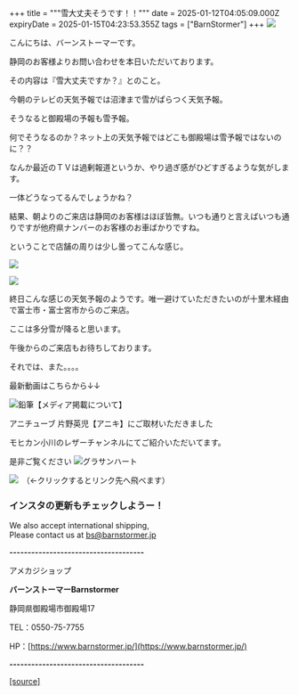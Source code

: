 +++
title = """雪大丈夫そうです！！"""
date = 2025-01-12T04:05:09.000Z
expiryDate = 2025-01-15T04:23:53.355Z
tags = ["BarnStormer"]
+++
[![](https://stat.ameba.jp/user_images/20231023/16/barnstormer-go/b2/03/p/o0420015015354743273.png)](https://ameblo.jp/barnstormer-go/entry-12825670498.html)

こんにちは、バーンストーマーです。

静岡のお客様よりお問い合わせを本日いただいております。

その内容は『雪大丈夫ですか？』とのこと。

今朝のテレビの天気予報では沼津まで雪がぱらつく天気予報。

そうなると御殿場の予報も雪予報。

何でそうなるのか？ネット上の天気予報ではどこも御殿場は雪予報ではないのに？？

なんか最近のＴＶは過剰報道というか、やり過ぎ感がひどすぎるような気がします。

一体どうなってるんでしょうかね？

結果、朝よりのご来店は静岡のお客様はほぼ皆無。いつも通りと言えばいつも通りですが他府県ナンバーのお客様のお車ばかりですね。

ということで店舗の周りは少し曇ってこんな感じ。

[![](https://stat.ameba.jp/user_images/20250112/12/barnstormer-go/6f/64/j/o0466070015532248490.jpg)](https://stat.ameba.jp/user_images/20250112/12/barnstormer-go/6f/64/j/o0466070015532248490.jpg)

[![](https://stat.ameba.jp/user_images/20250112/12/barnstormer-go/49/94/j/o0466070015532248495.jpg)](https://stat.ameba.jp/user_images/20250112/12/barnstormer-go/49/94/j/o0466070015532248495.jpg)

終日こんな感じの天気予報のようです。唯一避けていただきたいのが十里木経由で富士市・富士宮市からのご来店。

ここは多分雪が降ると思います。

午後からのご来店もお待ちしております。

それでは、また。。。。

最新動画はこちらから↓↓

![鉛筆](https://stat100.ameba.jp/blog/ucs/img/char/char3/519.png)【メディア掲載について】

アニチューブ 片野英児【アニキ】にご取材いただきました

モヒカン小川のレザーチャンネルにてご紹介いただいてます。

是非ご覧ください ![グラサンハート](https://stat100.ameba.jp/blog/ucs/img/char/char3/148.png)

[![](https://stat.ameba.jp/user_images/20230412/16/barnstormer-go/6a/23/p/o0108010815269242493.png)](https://www.instagram.com/barnstormer_daily/)　（←クリックするとリンク先へ飛べます）

### インスタの更新もチェックしようー！

We also accept international shipping,  
Please contact us at bs@barnstormer.jp

**\-------------------------------------**

アメカジショップ

**バーンストーマーBarnstormer**

静岡県御殿場市御殿場17

TEL：0550-75-7755

HP：[https://www.barnstormer.jp/](https://www.barnstormer.jp/)

**\-------------------------------------**

[[source]](https://ameblo.jp/barnstormer-go/entry-12882146074.html)

